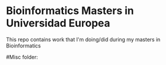 # Bioinformatics Masters in Universidad Europea

This repo contains work that I'm doing/did during my masters in Bioinformatics

#Misc folder: 
